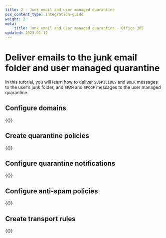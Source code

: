 ```yaml
---
title: 2 - Junk email and user managed quarantine
pcx_content_type: integration-guide
weight: 2
meta:
    title: Junk email and user managed quarantine - Office 365
updated: 2023-01-12
---
```


# Deliver emails to the junk email folder and user managed quarantine

In this tutorial, you will learn how to deliver `SUSPICIOUS` and `BULK` messages to the user’s junk folder, and `SPAM` and `SPOOF` messages to the user managed quarantine.

## Configure domains

{{<render file="deployment/_o365-use-case-configure-domain.md" withParameters="Only `MALICIOUS` should be checked.">}}

## Create quarantine policies

{{<render file="deployment/_o365-use-case-2-4-create-quarantine-policy.md">}}

## Configure quarantine notifications

{{<render file="deployment/_o365-use-case-configure-quarantine-notifications.md">}}

## Configure anti-spam policies

{{<render file="_o365-use-cases-antispam.md" withParameters="_UserNotifyUserRelease_;;_UserNotifyAdminRelease_;;_UserNotifyAdminRelease_;;case2-step7-spam.png">}}

## Create transport rules

{{<render file="_o365-use-case-transport-rules.md" withParameters="`Area 1 Deliver to Junk Email folder`;;`SUSPICIOUS`, `BULK`;;_Modify the message properties_ > _Set the Spam Confidence Level (SCL)_ > _5_;;step4-rules.png;;`Area 1 User Quarantine Message`;;`UCE`, `SPOOF`;;_Modify the message properties_ > _Set the Spam Confidence Level (SCL)_ > _9_;;step10-user-quarantine.png">}}